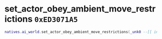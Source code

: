 # set_actor_obey_ambient_move_restrictions `0xED3071A5`

```lua
natives.ai_world.set_actor_obey_ambient_move_restrictions(_unk0 --[[ integer ]], _unk1 --[[ integer ]])
```